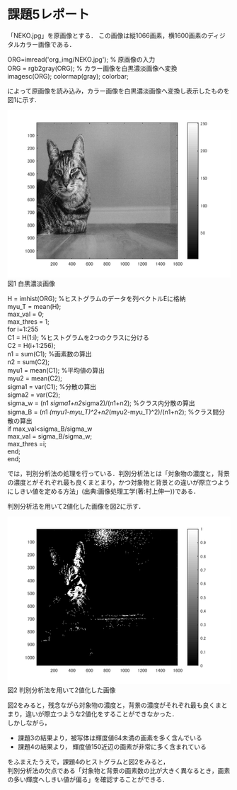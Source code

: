 # 課題5レポート

「NEKO.jpg」を原画像とする． この画像は縦1066画素，横1600画素のディジタルカラー画像である．  

ORG=imread('org_img/NEKO.jpg'); % 原画像の入力  
ORG = rgb2gray(ORG); % カラー画像を白黒濃淡画像へ変換  
imagesc(ORG); colormap(gray); colorbar;  

によって原画像を読み込み，カラー画像を白黒濃淡画像へ変換し表示したものを図1に示す.  

![図1 白黒濃淡画像](https://github.com/tainak/lecture_image_processing/blob/master/repo_img/kadai5_0.png)  
図1 白黒濃淡画像  

H = imhist(ORG); %ヒストグラムのデータを列ベクトルEに格納  
myu_T = mean(H);  
max_val = 0;  
max_thres = 1;  
for i=1:255  
C1 = H(1:i); %ヒストグラムを2つのクラスに分ける  
C2 = H(i+1:256);  
n1 = sum(C1); %画素数の算出  
n2 = sum(C2);  
myu1 = mean(C1); %平均値の算出  
myu2 = mean(C2);  
sigma1 = var(C1); %分散の算出  
sigma2 = var(C2);  
sigma_w = (n1 *sigma1+n2*sigma2)/(n1+n2); %クラス内分散の算出  
sigma_B = (n1 *(myu1-myu_T)^2+n2*(myu2-myu_T)^2)/(n1+n2); %クラス間分散の算出  
if max_val<sigma_B/sigma_w  
max_val = sigma_B/sigma_w;  
max_thres =i;  
end;  
end;  

では，判別分析法の処理を行っている．判別分析法とは「対象物の濃度と，背景の濃度とがそれぞれ最も良くまとまり，かつ対象物と背景との違いが際立つようにしきい値を定める方法」(出典:画像処理工学(著:村上伸一))である．  

判別分析法を用いて2値化した画像を図2に示す．  

![図2 判別分析法を用いて2値化した画像](https://github.com/tainak/lecture_image_processing/blob/master/repo_img/kadai5_1.png)  
図2 判別分析法を用いて2値化した画像  

図2をみると，残念ながら対象物の濃度と，背景の濃度がそれぞれ最も良くまとまり，違いが際立つような2値化をすることができなかった．  
しかしながら，  

* 課題3の結果より，被写体は輝度値64未満の画素を多く含んでいる  
* 課題4の結果より， 輝度値150近辺の画素が非常に多く含まれている  

をふまえたうえで，課題4のヒストグラムと図2をみると，  
判別分析法の欠点である「対象物と背景の画素数の比が大きく異なるとき，画素の多い輝度へしきい値が偏る」を確認することができる．  
